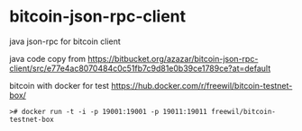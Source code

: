 # bitcoin-json-rpc-client
java json-rpc for bitcoin client

java code copy from https://bitbucket.org/azazar/bitcoin-json-rpc-client/src/e77e4ac8070484c0c51fb7c9d81e0b39ce1789ce?at=default

bitcoin with docker for test https://hub.docker.com/r/freewil/bitcoin-testnet-box/

    ># docker run -t -i -p 19001:19001 -p 19011:19011 freewil/bitcoin-testnet-box


